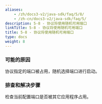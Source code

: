 ```yaml
---
aliases:
    - /zh/docs3-v2/java-sdk/faq/5/8/
    - /zh-cn/docs3-v2/java-sdk/faq/5/
description: 5-8 - 协议将使用随机可用端口
linkTitle: 5-8 - 协议将使用随机可用端口
title: 5-8 - 协议将使用随机可用端口
type: docs
weight: 8
---
```






### 可能的原因

协议指定的端口被占用，随机选择端口进行启动。

### 排查和解决步骤

检查当前配置端口是否被其它应用程序占用。